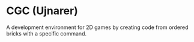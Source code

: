 # CGC (Ujnarer)
A development environment for 2D games by creating code from ordered bricks with a specific command.
